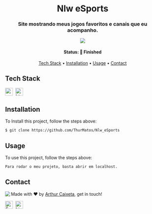 <h1 align="center">
	Nlw eSports
</h1>

<h3 align="center">
	Site mostrando meus jogos favoritos e canais que eu acompanho.
</h3>

<p align="center">
	<img src="https://img.shields.io/badge/PRs-welcome-brightgreen.svg?style=flat-square"/>
</p>

<h4 align="center">
	Status: 🚀 Finished
</h4>

<p align="center">
	<a href="#tech-stack">Tech Stack</a> •
	<a href="#installation">Installation</a> •
	<a href="#usage">Usage</a> • 
	<a href="#contact">Contact</a> 
</p>

## Tech Stack
<img src="https://img.shields.io/badge/Css3-05122A?style=flat&logo=css3" alt="css3 Badge" height="25">&nbsp;
<img src="https://img.shields.io/badge/Html5-05122A?style=flat&logo=html5" alt="html5 Badge" height="25">&nbsp;

## Installation
To Install this project, follow the steps above:
```bash
$ git clone https://github.com/ThurMatos/Nlw_eSports
```

## Usage
To use this project, follow the steps above:
```bash
Para rodar o meu projeto, basta abrir em localhost.
```

## Contact
<img align="left" src="https://avatars.githubusercontent.com/ThurMatos?size=100">

Made with ❤️ by [Arthur Caixeta](https://github.com/ThurMatos), get in touch!

<a href="mailto:arthurcmatos@outlook.com.br" target="_blank"><img src="https://img.shields.io/badge/Email-D14836?style=flat&logo=gmail&logoColor=white" alt="Email Badge" height="25"></a>&nbsp;
<a href="https://www.linkedin.com/in/thurmatos/" target="_blank"><img src="https://img.shields.io/badge/Linkedin-0077B5?style=flat&logo=linkedin&logoColor=white" alt="LinkedIn Badge" height="25"></a>&nbsp;

<br clear="left"/>
